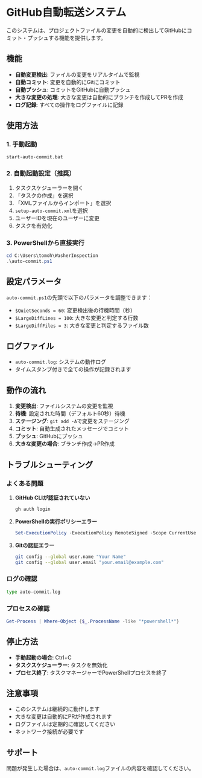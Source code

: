 # GitHub自動転送システム

このシステムは、プロジェクトファイルの変更を自動的に検出してGitHubにコミット・プッシュする機能を提供します。

## 機能

- **自動変更検出**: ファイルの変更をリアルタイムで監視
- **自動コミット**: 変更を自動的にGitにコミット
- **自動プッシュ**: コミットをGitHubに自動プッシュ
- **大きな変更の処理**: 大きな変更は自動的にブランチを作成してPRを作成
- **ログ記録**: すべての操作をログファイルに記録

## 使用方法

### 1. 手動起動
```batch
start-auto-commit.bat
```

### 2. 自動起動設定（推奨）
1. タスクスケジューラーを開く
2. 「タスクの作成」を選択
3. 「XMLファイルからインポート」を選択
4. `setup-auto-commit.xml`を選択
5. ユーザーIDを現在のユーザーに変更
6. タスクを有効化

### 3. PowerShellから直接実行
```powershell
cd C:\Users\tomoh\WasherInspection
.\auto-commit.ps1
```

## 設定パラメータ

`auto-commit.ps1`の先頭で以下のパラメータを調整できます：

- `$QuietSeconds = 60`: 変更検出後の待機時間（秒）
- `$LargeDiffLines = 100`: 大きな変更と判定する行数
- `$LargeDiffFiles = 3`: 大きな変更と判定するファイル数

## ログファイル

- `auto-commit.log`: システムの動作ログ
- タイムスタンプ付きで全ての操作が記録されます

## 動作の流れ

1. **変更検出**: ファイルシステムの変更を監視
2. **待機**: 設定された時間（デフォルト60秒）待機
3. **ステージング**: `git add -A`で変更をステージング
4. **コミット**: 自動生成されたメッセージでコミット
5. **プッシュ**: GitHubにプッシュ
6. **大きな変更の場合**: ブランチ作成→PR作成

## トラブルシューティング

### よくある問題

1. **GitHub CLIが認証されていない**
   ```bash
   gh auth login
   ```

2. **PowerShellの実行ポリシーエラー**
   ```powershell
   Set-ExecutionPolicy -ExecutionPolicy RemoteSigned -Scope CurrentUser
   ```

3. **Gitの認証エラー**
   ```bash
   git config --global user.name "Your Name"
   git config --global user.email "your.email@example.com"
   ```

### ログの確認

```bash
type auto-commit.log
```

### プロセスの確認

```powershell
Get-Process | Where-Object {$_.ProcessName -like "*powershell*"}
```

## 停止方法

- **手動起動の場合**: Ctrl+C
- **タスクスケジューラー**: タスクを無効化
- **プロセス終了**: タスクマネージャーでPowerShellプロセスを終了

## 注意事項

- このシステムは継続的に動作します
- 大きな変更は自動的にPRが作成されます
- ログファイルは定期的に確認してください
- ネットワーク接続が必要です

## サポート

問題が発生した場合は、`auto-commit.log`ファイルの内容を確認してください。



